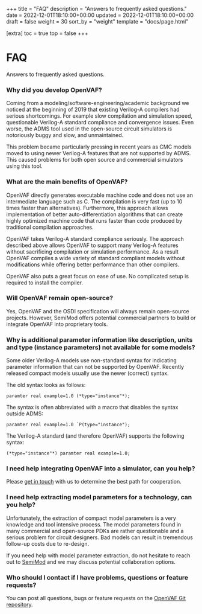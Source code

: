+++
title = "FAQ"
description = "Answers to frequently asked questions."
date = 2022-12-01T18:10:00+00:00
updated = 2022-12-01T18:10:00+00:00
draft = false
weight = 30
sort_by = "weight"
template = "docs/page.html"

[extra]
toc = true
top = false
+++
# FAQ

Answers to frequently asked questions.

### Why did you develop OpenVAF?

Coming from a modeling/software-engineering/academic background we noticed at the beginning of 2019 that 
existing Verilog-A compilers had serious shortcomings.
For example slow compilation and simulation speed, questionable Verilog-A standard compliance and convergence issues. 
Even worse, the ADMS tool used in the open-source circuit simulators is notoriously buggy and slow, 
and unmaintained.

This problem became particularly pressing in recent years as CMC models moved to using newer Verilog-A features
that are not supported by ADMS.
This caused problems for both open source and commercial simulators using this tool.

### What are the main benefits of OpenVAF?

OpenVAF directly generates executable machine code and does not use an intermediate language such as C.
The compilation is very fast (up to 10 times faster than alternatives).
Furthermore, this approach allows implementation of better auto-differentiation algorithms
that can create highly optimized machine code that runs faster than code produced by traditional compilation approaches.

OpenVAF takes Verilog-A standard compliance seriously.
The approach described above allows OpenVAF to support many Verilog-A features without
sacrificing compilation or simulation performance.
As a result OpenVAF compiles a wide variety of standard compliant models
without modifications while offering better performance than other compilers.

OpenVAF also puts a great focus on ease of use.
No complicated setup is required to install the compiler. 

<!-- If you have problems or questions youc [SemiMod GmbH](https://semimod.de/) 
can directly be contacted, or you can get in touch using the [Git repo](https://github.com/pascalkuthe/OpenVAF). -->

<!--### What are potential future applications?

The open-source silicon movement led by Google will very likely make use of OpenVAF sooner or later, since many models 
used in commercial PDKs cannot be run with the existing Ngspice/Xyce simulators. We hope that the Xyce team will 
integrate our OSDI interface.

We also hope that the modeling community will notice the benefits of using OpenVAF in the coming years and OpenVAF might make it 
into one of the commercial tools. We are available as support for potential cooperation partners. 

We believe that more and more data-driven or hybrid analytical/data driven models will be employed in the semiconductor industry.
This may necessitate the integration of new features to OpenVAF or extending the Verilog-A standard that has not been 
developed further for over a decade.


 ### Why did you license OpenVAF under GPL?

The choice for open-source was clear, since we needed the tool for our own sake and wanted people to 
also benefit. 
Sharing brings nothing but advantages to everyone. 
It enables to locate bugs, improve the tools, but also shows the commercial EDA vendors what is technically possible. -->

### Will OpenVAF remain open-source?

Yes, OpenVAF and the OSDI specification will always remain open-source projects. 
However, SemiMod offers potential commercial partners to build or integrate OpenVAF into proprietary tools. 

### Why is additional parameter information like description, units and type (instance parameters) not available for some models?

Some older Verilog-A models use non-standard syntax for indicating parameter information
that can not be supported by OpenVAF.
Recently released compact models usually use the newer (correct) syntax.

The old syntax looks as follows:

```
paramter real example=1.0 (*type="instance"*);
```

The syntax is often abbreviated with a macro that disables the syntax outside ADMS:

```
paramter real example=1.0 `P(type="instance");
```

The Verilog-A standard (and therefore OpenVAF) supports the following syntax:

```
(*type="instance"*) paramter real example=1.0;
```


### I need help integrating OpenVAF into a simulator, can you help?

Please [get in touch](https://semimod.de/contact/) with us to determine the best path for cooperation. 

### I need help extracting model parameters for a technology, can you help?

Unfortunately, the extraction of compact model parameters is a very knowledge and tool intensive process. 
The model parameters found in many commercial and open-source PDKs are rather questionable and a serious problem 
for circuit designers. 
Bad models can result in tremendous follow-up costs due to re-design.

If you need help with model parameter extraction, do not hesitate to reach out to [SemiMod](https://semimod.de/) and 
we may discuss potential collaboration options.

### Who should I contact if I have problems, questions or feature requests?

You can post all questions, bugs or feature requests on the [OpenVAF Git repository](https://github.com/pascalkuthe/OpenVAF).
